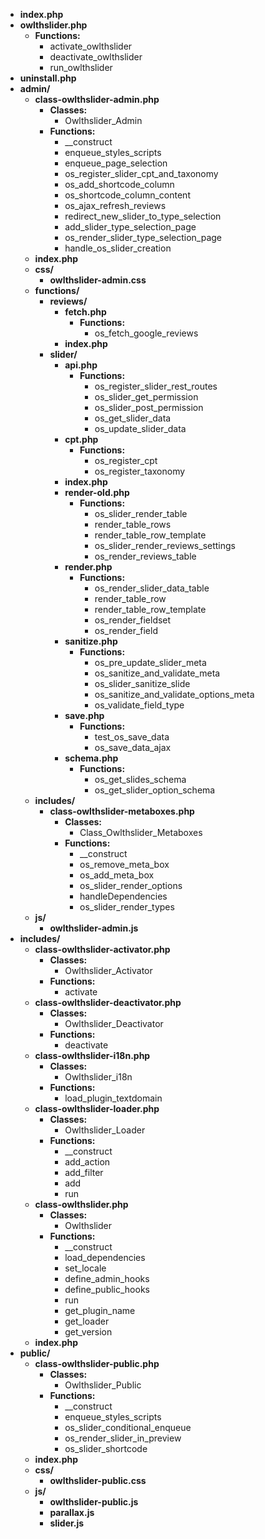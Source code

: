 - **index.php**
- **owlthslider.php**
    - **Functions:**
        - activate_owlthslider
        - deactivate_owlthslider
        - run_owlthslider
- **uninstall.php**
- **admin/**
    - **class-owlthslider-admin.php**
        - **Classes:**
            - Owlthslider_Admin
        - **Functions:**
            - __construct
            - enqueue_styles_scripts
            - enqueue_page_selection
            - os_register_slider_cpt_and_taxonomy
            - os_add_shortcode_column
            - os_shortcode_column_content
            - os_ajax_refresh_reviews
            - redirect_new_slider_to_type_selection
            - add_slider_type_selection_page
            - os_render_slider_type_selection_page
            - handle_os_slider_creation
    - **index.php**
    - **css/**
        - **owlthslider-admin.css**
    - **functions/**
        - **reviews/**
            - **fetch.php**
                - **Functions:**
                    - os_fetch_google_reviews
            - **index.php**
        - **slider/**
            - **api.php**
                - **Functions:**
                    - os_register_slider_rest_routes
                    - os_slider_get_permission
                    - os_slider_post_permission
                    - os_get_slider_data
                    - os_update_slider_data
            - **cpt.php**
                - **Functions:**
                    - os_register_cpt
                    - os_register_taxonomy
            - **index.php**
            - **render-old.php**
                - **Functions:**
                    - os_slider_render_table
                    - render_table_rows
                    - render_table_row_template
                    - os_slider_render_reviews_settings
                    - os_render_reviews_table
            - **render.php**
                - **Functions:**
                    - os_render_slider_data_table
                    - render_table_row
                    - render_table_row_template
                    - os_render_fieldset
                    - os_render_field
            - **sanitize.php**
                - **Functions:**
                    - os_pre_update_slider_meta
                    - os_sanitize_and_validate_meta
                    - os_slider_sanitize_slide
                    - os_sanitize_and_validate_options_meta
                    - os_validate_field_type
            - **save.php**
                - **Functions:**
                    - test_os_save_data
                    - os_save_data_ajax
            - **schema.php**
                - **Functions:**
                    - os_get_slides_schema
                    - os_get_slider_option_schema
    - **includes/**
        - **class-owlthslider-metaboxes.php**
            - **Classes:**
                - Class_Owlthslider_Metaboxes
            - **Functions:**
                - __construct
                - os_remove_meta_box
                - os_add_meta_box
                - os_slider_render_options
                - handleDependencies
                - os_slider_render_types
    - **js/**
        - **owlthslider-admin.js**
- **includes/**
    - **class-owlthslider-activator.php**
        - **Classes:**
            - Owlthslider_Activator
        - **Functions:**
            - activate
    - **class-owlthslider-deactivator.php**
        - **Classes:**
            - Owlthslider_Deactivator
        - **Functions:**
            - deactivate
    - **class-owlthslider-i18n.php**
        - **Classes:**
            - Owlthslider_i18n
        - **Functions:**
            - load_plugin_textdomain
    - **class-owlthslider-loader.php**
        - **Classes:**
            - Owlthslider_Loader
        - **Functions:**
            - __construct
            - add_action
            - add_filter
            - add
            - run
    - **class-owlthslider.php**
        - **Classes:**
            - Owlthslider
        - **Functions:**
            - __construct
            - load_dependencies
            - set_locale
            - define_admin_hooks
            - define_public_hooks
            - run
            - get_plugin_name
            - get_loader
            - get_version
    - **index.php**
- **public/**
    - **class-owlthslider-public.php**
        - **Classes:**
            - Owlthslider_Public
        - **Functions:**
            - __construct
            - enqueue_styles_scripts
            - os_slider_conditional_enqueue
            - os_render_slider_in_preview
            - os_slider_shortcode
    - **index.php**
    - **css/**
        - **owlthslider-public.css**
    - **js/**
        - **owlthslider-public.js**
        - **parallax.js**
        - **slider.js**